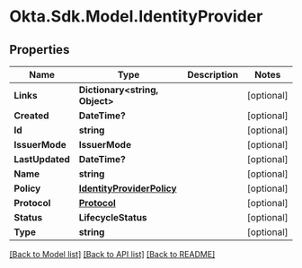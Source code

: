 # Okta.Sdk.Model.IdentityProvider
## Properties

Name | Type | Description | Notes
------------ | ------------- | ------------- | -------------
**Links** | **Dictionary&lt;string, Object&gt;** |  | [optional] 
**Created** | **DateTime?** |  | [optional] 
**Id** | **string** |  | [optional] 
**IssuerMode** | **IssuerMode** |  | [optional] 
**LastUpdated** | **DateTime?** |  | [optional] 
**Name** | **string** |  | [optional] 
**Policy** | [**IdentityProviderPolicy**](IdentityProviderPolicy.md) |  | [optional] 
**Protocol** | [**Protocol**](Protocol.md) |  | [optional] 
**Status** | **LifecycleStatus** |  | [optional] 
**Type** | **string** |  | [optional] 

[[Back to Model list]](../README.md#documentation-for-models) [[Back to API list]](../README.md#documentation-for-api-endpoints) [[Back to README]](../README.md)

